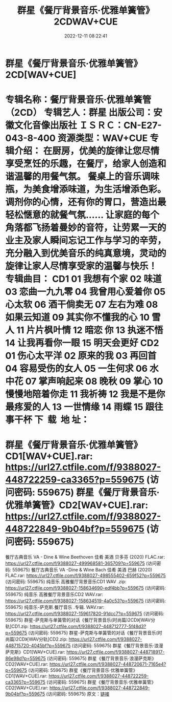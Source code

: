 ﻿---
title: 群星《餐厅背景音乐·优雅单簧管》2CDWAV+CUE
date: 2022-12-11 08:22:41
categories: 古典音乐、新世纪、纯音雅乐
tags: 纯音雅乐
---
# 群星《餐厅背景音乐·优雅单簧管》2CD[WAV+CUE]

专辑名称：餐厅背景音乐·优雅单簧管（2CD）
专辑艺人：群星
出版公司：安徽文化音像出版社
ＩＳＲＣ：CN-E27-043-8-400
资源类型：WAV+CUE
专辑介绍：
在厨房，优美的旋律让您尽情享受烹饪的乐趣，在餐厅，给家人创造和谐温馨的用餐气氛。
餐桌上的音乐调味瓶，为美食增添味道，为生活增添色彩。
调剂你的心情，还有你的胃口，营造出最轻松惬意的就餐气氛……
让家庭的每个角落都飞扬着曼妙的音符，让劳累一天的业主及家人瞬间忘记工作与学习的辛劳，
充分融入到优美音乐的纯真意境，灵动的旋律让家人尽情享受家的温馨与快乐！
专辑曲目：
CD1
01 我想有个家
02 味道
03 恋曲一九九零
04 我曾用心爱着你
05 心太软
06 酒干倘卖无
07 左右为难
08 如果云知道
09 其实你不懂我的心
10 雪人
11 片片枫叶情
12 暗恋 你
13 执迷不悟
14 让我再看你一眼
15 明天会更好
CD2
01 伤心太平洋
02 原来的我
03 再回首
04 容易受伤的女人
05 一生何求
06 水中花
07 掌声响起来
08 晚秋
09 掌心
10 慢慢地陪着你走
11 我祈祷
12 我是不是你最疼爱的人
13 一世情缘
14 雨蝶
15 跟往事干杯
下  载  地 址：
==============================
群星《餐厅背景音乐·优雅单簧管》CD1[WAV+CUE].rar: https://url27.ctfile.com/f/9388027-448722259-ca3365?p=559675
(访问密码: 559675)
群星《餐厅背景音乐·优雅单簧管》CD2[WAV+CUE].rar: https://url27.ctfile.com/f/9388027-448722849-9b04bf?p=559675
(访问密码: 559675)
==============================
餐厅古典音乐 VA - Dine & Wine Beethoven 佳肴 美酒 贝多芬 (2020) FLAC.rar:
https://url27.ctfile.com/f/9388027-499968581-365709?p=559675
(访问密码: 559675)
餐厅古典音乐 VA -Dine & Wine Bach 佳肴 美酒 巴赫 (2020) FLAC.rar:
https://url27.ctfile.com/f/9388027-498555402-659f52?p=559675
(访问密码: 559675)
纯音乐 高雅餐厅背景音乐CD1 WAV .zip: https://url27.ctfile.com/f/9388027-158634690-edf4bb?p=559675
(访问密码: 559675)
纯音乐 高雅餐厅背景音乐CD2 WAV.rar: https://url27.ctfile.com/f/9388027-158634519-4a0c53?p=559675
(访问密码: 559675)
纯音乐-萨克斯.餐厅音乐 .专辑. WAV.rar: https://url27.ctfile.com/f/9388027-159617820-91dcc7?p=559675
(访问密码: 559675)
群星-萨克斯与单簧管的对话《餐厅背景音乐(时尚篇)2CD》[WAV分轨]CD1.zip: https://url27.ctfile.com/f/9388027-448712777-5f48d3?p=559675
(访问密码: 559675)
群星-萨克斯与单簧管的对话《餐厅背景音乐(时尚篇)2CD》[WAV分轨]CD2.zip: https://url27.ctfile.com/f/9388027-448715720-4045bf?p=559675
(访问密码: 559675)
群星《餐厅背景音乐·浪漫萨克斯》CD1[WAV+CUE].rar: https://url27.ctfile.com/f/9388027-448718917-86e98d?p=559675
(访问密码: 559675)
群星《餐厅背景音乐·浪漫萨克斯》CD2[WAV+CUE].rar: https://url27.ctfile.com/f/9388027-448720671-7165e4?p=559675
(访问密码: 559675)
群星《餐厅背景音乐·优雅单簧管》CD1[WAV+CUE].rar: https://url27.ctfile.com/f/9388027-448722259-ca3365?p=559675
(访问密码: 559675)
群星《餐厅背景音乐·优雅单簧管》CD2[WAV+CUE].rar: https://url27.ctfile.com/f/9388027-448722849-9b04bf?p=559675
(访问密码: 559675)
原文：[链接](https://blog.sina.com.cn/s/blog_1647c7e76010310k0.html)